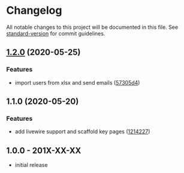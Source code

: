 # Changelog

All notable changes to this project will be documented in this file. See [standard-version](https://github.com/conventional-changelog/standard-version) for commit guidelines.

## [1.2.0](https://github.com/openresources/user-manager/compare/v1.1.0...v1.2.0) (2020-05-25)


### Features

* import users from xlsx and send emails ([57305d4](https://github.com/openresources/user-manager/commit/57305d49ce57ea43ea8a7f33a85a920987f8db9d))

## 1.1.0 (2020-05-20)


### Features

* add livewire support and scaffold key pages ([1214227](https://github.com/openresources/user-manager/commit/1214227c9fa7b74068aecb8eee7be252c8e95862))

## 1.0.0 - 201X-XX-XX

- initial release
